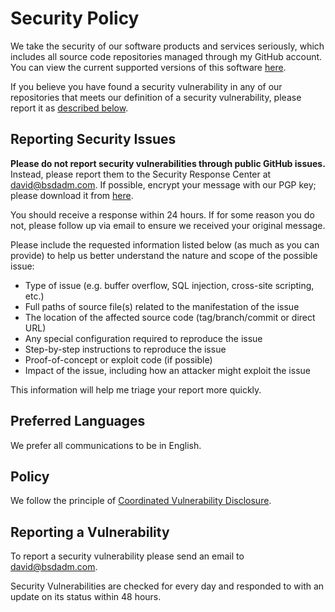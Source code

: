# Security Policy
We take the security of our software products and services seriously, which includes all source code repositories managed through my GitHub account. You can view the current supported versions of this software [here][supported].

If you believe you have found a security vulnerability in any of our repositories that meets our definition of a security vulnerability, please report it as [described below](#reporting-a-vulnerability).

## Reporting Security Issues

**Please do not report security vulnerabilities through public GitHub issues.** Instead, please
report them to the Security Response Center at [david@bsdadm.com][security-email].
If possible, encrypt your message with our PGP key; please download it from [here][pubkey].

You should receive a response within 24 hours. If for some reason you do not, please follow up via
email to ensure we received your original message.

Please include the requested information listed below (as much as you can provide) to help us better
understand the nature and scope of the possible issue:

  * Type of issue (e.g. buffer overflow, SQL injection, cross-site scripting, etc.)
  * Full paths of source file(s) related to the manifestation of the issue
  * The location of the affected source code (tag/branch/commit or direct URL)
  * Any special configuration required to reproduce the issue
  * Step-by-step instructions to reproduce the issue
  * Proof-of-concept or exploit code (if possible)
  * Impact of the issue, including how an attacker might exploit the issue

This information will help me triage your report more quickly.

## Preferred Languages

We prefer all communications to be in English.

## Policy

We follow the principle of [Coordinated Vulnerability Disclosure][cvd].

## Reporting a Vulnerability

To report a security vulnerability please send an email to [david@bsdadm.com][security-email].

Security Vulnerabilities are checked for every day and responded to with an update on its status within 48 hours.

[security-email]: mailto:david@bsdadm.com
[pubkey]: https://bsdadm.com/pubkey.asc
[supported]: ./SLC.md
[cvd]: ./docs/Coordinated_Vulnerability_Disclosure.md
